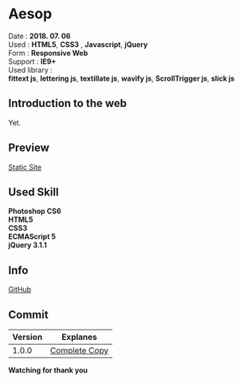 # Aesop

Date : **2018. 07. 06**   
Used  : **HTML5**, **CSS3** , **Javascript**, **jQuery**   
Form : **Responsive Web**   
Support  : **IE9+**   
Used library :   
**fittext js**, **lettering js**, **textillate js**, **wavify js**, **ScrollTrigger js**, **slick js**   


## Introduction to the web

Yet.

## Preview
[Static Site](https://hankpark.github.io/Aesop/)

## Used Skill

**Photoshop CS6**   
**HTML5**   
**CSS3**   
**ECMAScript 5**   
**jQuery 3.1.1**


## Info

[GitHub](https://github.com/hankpark/)

## Commit

|Version| Explanes |
|--|--|
| 1.0.0 | [Complete Copy](https://github.com/hankpark/Aesop/commit/e3c9b941a0e18fc3e57e20f3d6c03c60a1ed0129) |


**Watching for thank you**
